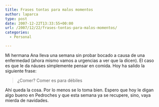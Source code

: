 ```yaml
---
title: Frases tontas para malos momentos
author: laparca
type: post
date: 2007-12-22T13:33:55+00:00
url: /2007/12/22/frases-tontas-para-malos-momentos/
categories:
  - Personal

---
```

Mi hermana Ana lleva una semana sin probar bocado a causa de una enfermedad (ahora mismo vamos a urgencias a ver que la dicen). El caso es que le da náuses simplemente pensar en comida. Hoy ha salido la siguiente frase:

> ¿Comer? Comer es para débiles

Ahí queda la cosa. Por lo menos se lo toma bien. Espero que hoy le digan algo bueno en Pedroches y que esta semana ya se recupere, sino, vaya mierda de navidades.
